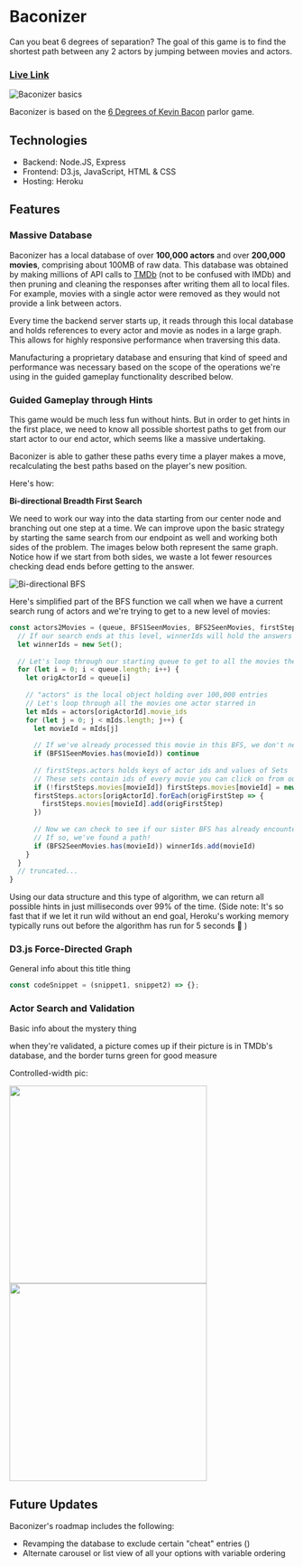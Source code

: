 # Baconizer

Can you beat 6 degrees of separation? The goal of this game is to find the shortest path between any 2 actors by jumping between movies and actors.

### [Live Link](https://baconizer.herokuapp.com/)

<img src="https://baconizer-assets.s3-us-west-1.amazonaws.com/baconstill.png" alt="Baconizer basics">

Baconizer is based on the <a href="https://en.wikipedia.org/wiki/Six_Degrees_of_Kevin_Bacon" target="_blank">6 Degrees of Kevin Bacon</a> parlor game.

## Technologies

* Backend: Node.JS, Express
* Frontend: D3.js, JavaScript, HTML & CSS
* Hosting: Heroku

## Features
### Massive Database

Baconizer has a local database of over <b>100,000 actors</b> and over <b>200,000 movies</b>, comprising about 100MB of raw data. This database was obtained by making millions of API calls to <a href="https://www.themoviedb.org/" target="_blank">TMDb</a> (not to be confused with IMDb) and then pruning and cleaning the responses after writing them all to local files. For example, movies with a single actor were removed as they would not provide a link between actors.

Every time the backend server starts up, it reads through this local database and holds references to every actor and movie as nodes in a large graph. This allows for highly responsive performance when traversing this data.

Manufacturing a proprietary database and ensuring that kind of speed and performance was necessary based on the scope of the operations we're using in the guided gameplay functionality described below.

### Guided Gameplay through Hints

This game would be much less fun without hints. But in order to get hints in the first place, we need to know all possible shortest paths to get from our start actor to our end actor, which seems like a massive undertaking.

Baconizer is able to gather these paths every time a player makes a move, recalculating the best paths based on the player's new position.

Here's how:

**Bi-directional Breadth First Search**

We need to work our way into the data starting from our center node and branching out one step at a time. We can improve upon the basic strategy by starting the same search from our endpoint as well and working both sides of the problem. The images below both represent the same graph. Notice how if we start from both sides, we waste a lot fewer resources checking dead ends before getting to the answer.

<img src="https://baconizer-assets.s3-us-west-1.amazonaws.com/bdbfs.png" alt="Bi-directional BFS">

Here's simplified part of the BFS function we call when we have a current search rung of actors and we're trying to get to a new level of movies:

```javascript
const actors2Movies = (queue, BFS1SeenMovies, BFS2SeenMovies, firstSteps) => {
  // If our search ends at this level, winnerIds will hold the answers
  let winnerIds = new Set();
  
  // Let's loop through our starting queue to get to all the movies they've collectively starred in
  for (let i = 0; i < queue.length; i++) {
    let origActorId = queue[i]
    
    // "actors" is the local object holding over 100,000 entries
    // Let's loop through all the movies one actor starred in
    let mIds = actors[origActorId].movie_ids
    for (let j = 0; j < mIds.length; j++) {
      let movieId = mIds[j]
      
      // If we've already processed this movie in this BFS, we don't need to do it again
      if (BFS1SeenMovies.has(movieId)) continue
      
      // firstSteps.actors holds keys of actor ids and values of Sets
      // These sets contain ids of every movie you can click on from our center to get to that actor the fastest
      if (!firstSteps.movies[movieId]) firstSteps.movies[movieId] = new Set()
      firstSteps.actors[origActorId].forEach(origFirstStep => {
        firstSteps.movies[movieId].add(origFirstStep)
      })
      
      // Now we can check to see if our sister BFS has already encountered this movie
      // If so, we've found a path!
      if (BFS2SeenMovies.has(movieId)) winnerIds.add(movieId)
    }
  }
  // truncated...
}
```

Using our data structure and this type of algorithm, we can return all possible hints in just milliseconds over 99% of the time. (Side note: It's so fast that if we let it run wild without an end goal, Heroku's working memory typically runs out before the algorithm has run for 5 seconds 😬 )

### D3.js Force-Directed Graph

General info about this title thing

```javascript
const codeSnippet = (snippet1, snippet2) => {};
```

### Actor Search and Validation

Basic info about the mystery thing

when they're validated, a picture comes up if their picture is in TMDb's database, and the border turns green for good measure

Controlled-width pic:

<img src="https://baconizer-assets.s3-us-west-1.amazonaws.com/baconstill.png" width="350">

<img src="https://baconizer-assets.s3-us-west-1.amazonaws.com/baconize.gif" width="350">

## Future Updates

Baconizer's roadmap includes the following:
* Revamping the database to exclude certain "cheat" entries ()
* Alternate carousel or list view of all your options with variable ordering
